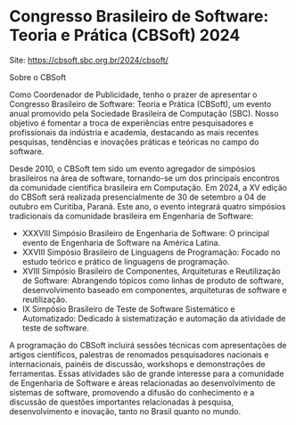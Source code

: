 # Congresso Brasileiro de Software: Teoria e Prática (CBSoft) 2024

Site: <https://cbsoft.sbc.org.br/2024/cbsoft/>

Sobre o CBSoft

Como Coordenador de Publicidade, tenho o prazer de apresentar o Congresso Brasileiro de Software: Teoria e Prática (CBSoft), um evento anual promovido pela Sociedade Brasileira de Computação (SBC). Nosso objetivo é fomentar a troca de experiências entre pesquisadores e profissionais da indústria e academia, destacando as mais recentes pesquisas, tendências e inovações práticas e teóricas no campo do software.

Desde 2010, o CBSoft tem sido um evento agregador de simpósios brasileiros na área de software, tornando-se um dos principais encontros da comunidade científica brasileira em Computação. Em 2024, a XV edição do CBSoft será realizada presencialmente de 30 de setembro a 04 de outubro em Curitiba, Paraná. Este ano, o evento integrará quatro simpósios tradicionais da comunidade brasileira em Engenharia de Software:

- XXXVIII Simpósio Brasileiro de Engenharia de Software: O principal evento de Engenharia de Software na América Latina.
- XXVIII Simpósio Brasileiro de Linguagens de Programação: Focado no estudo teórico e prático de linguagens de programação.
- XVIII Simpósio Brasileiro de Componentes, Arquiteturas e Reutilização de Software: Abrangendo tópicos como linhas de produto de software, desenvolvimento baseado em componentes, arquiteturas de software e reutilização.
- IX Simpósio Brasileiro de Teste de Software Sistemático e Automatizado: Dedicado à sistematização e automação da atividade de teste de software.

A programação do CBSoft incluirá sessões técnicas com apresentações de artigos científicos, palestras de renomados pesquisadores nacionais e internacionais, painéis de discussão, workshops e demonstrações de ferramentas. Essas atividades são de grande interesse para a comunidade de Engenharia de Software e áreas relacionadas ao desenvolvimento de sistemas de software, promovendo a difusão do conhecimento e a discussão de questões importantes relacionadas à pesquisa, desenvolvimento e inovação, tanto no Brasil quanto no mundo.
